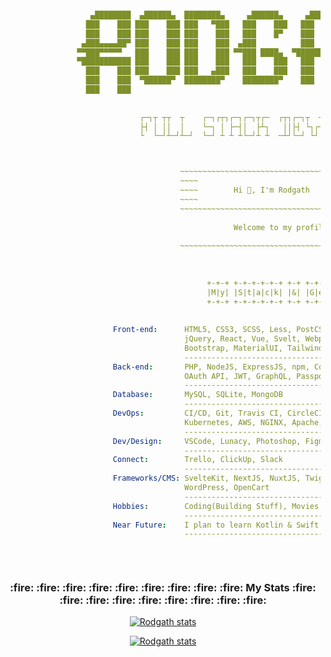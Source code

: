 ```yaml

                   ▄████████  ▄██████▄  ████████▄     ▄██████▄     ▄████████     ███        ▄█    █▄    
                  ███    ███ ███    ███ ███   ▀███   ███    ███   ███    ███ ▀█████████▄   ███    ███   
                  ███    ███ ███    ███ ███    ███   ███    █▀    ███    ███    ▀███▀▀██   ███    ███   
                 ▄███▄▄▄▄██▀ ███    ███ ███    ███  ▄███          ███    ███     ███   ▀  ▄███▄▄▄▄███▄▄ 
                ▀▀███▀▀▀▀▀   ███    ███ ███    ███ ▀▀███ ████▄  ▀███████████     ███     ▀▀███▀▀▀▀███▀  
                ▀███████████ ███    ███ ███    ███   ███    ███   ███    ███     ███       ███    ███   
                  ███    ███ ███    ███ ███   ▄███   ███    ███   ███    ███     ███       ███    ███   
                  ███    ███  ▀██████▀  ████████▀    ████████▀    ███    █▀     ▄████▀     ███    █▀    
                  ███    ███                                                                            
                  
                  
                              ┌─┐┬ ┬┬  ┬    ┌─┐┌┬┐┌─┐┌─┐┬┌─  ┌┬┐┌─┐┬  ┬┌─┐┬  ┌─┐┌─┐┌─┐┬─┐
                              ├┤ │ ││  │    └─┐ │ ├─┤│  ├┴┐   ││├┤ └┐┌┘├┤ │  │ │├─┘├┤ ├┬┘
                              └  └─┘┴─┘┴─┘  └─┘ ┴ ┴ ┴└─┘┴ ┴  ─┴┘└─┘ └┘ └─┘┴─┘└─┘┴  └─┘┴└─



                                       ~~~~~~~~~~~~~~~~~~~~~~~~~~~~~~~~~~~~~~~~~~
                                       ~~~~                                  ~~~~
                                       ~~~~        Hi 👋, I'm Rodgath        ~~~~
                                       ~~~~                                  ~~~~
                                       ~~~~~~~~~~~~~~~~~~~~~~~~~~~~~~~~~~~~~~~~~~
                                       
                                                   Welcome to my profile.
                                       
                                       ~~~~~~~~~~~~~~~~~~~~~~~~~~~~~~~~~~~~~~~~~~
                                       
                                       
                                       
                                             +-+-+ +-+-+-+-+-+ +-+ +-+-+-+-+
                                             |M|y| |S|t|a|c|k| |&| |G|e|a|r|
                                             +-+-+ +-+-+-+-+-+ +-+ +-+-+-+-+
                                       
                                       
                        Front-end:      HTML5, CSS3, SCSS, Less, PostCSS, JavaScript, TypeScript, 
                                        jQuery, React, Vue, Svelt, Webpack, Gulp, AJAX, Bulma,
                                        Bootstrap, MaterialUI, Tailwind
                                        ----------------------------------------------------------
                        Back-end:       PHP, NodeJS, ExpressJS, npm, Composer, RESTful API, 
                                        OAuth API, JWT, GraphQL, PassportJS
                                        ----------------------------------------------------------
                        Database:       MySQL, SQLite, MongoDB
                                        ----------------------------------------------------------
                        DevOps:         CI/CD, Git, Travis CI, CircleCI, GitHub Actions, Docker,  
                                        Kubernetes, AWS, NGINX, Apache, TDD(Mocha, PHPUnit)
                                        ----------------------------------------------------------
                        Dev/Design:     VSCode, Lunacy, Photoshop, Figma
                                        ----------------------------------------------------------
                        Connect:        Trello, ClickUp, Slack
                                        ----------------------------------------------------------
                        Frameworks/CMS: SvelteKit, NextJS, NuxtJS, Twig, Laravel, Gatsby, Strapi, 
                                        WordPress, OpenCart
                                        ----------------------------------------------------------
                        Hobbies:        Coding(Building Stuff), Movies, Thinking, Reading, Gaming 
                                        ----------------------------------------------------------
                        Near Future:    I plan to learn Kotlin & Swift ⇢ Just for the fun of it 😎
                                        ----------------------------------------------------------
                                    
                                    
                                    
```


<h3 align="center">:fire: :fire: :fire: :fire: :fire: :fire: :fire: :fire: :fire: My Stats :fire: :fire: :fire: :fire: :fire: :fire: :fire: :fire: :fire: </h3>

<p align="center">
  <a href="https://github.com/Rodgath/">
  <img src="http://github-readme-streak-stats.herokuapp.com?user=Rodgath&theme=gruvbox&hide_border=true&date_format=%5BY%20%5DM%20j" alt="Rodgath stats" />
  </a>
</p>

<p align="center">
  <a href="https://github.com/Rodgath/">
  <img src="https://activity-graph.herokuapp.com/graph?username=Rodgath&bg_color=282828&color=8ec07c&line=fe8019&point=fabd2f&hide_border=true" alt="Rodgath stats" />
  </a>
</p>


<!--
<p align="center">
  <a href="https://github.com/Rodgath/">
 <img src="https://github-readme-stats.vercel.app/api?username=rodgath&show_icons=true&include_all_commits=true&count_private=true&theme=gruvbox&hide_border=true&hide_title=true" alt="rodgath" />
    </a>
</p>


<h1 align="center">Hi 👋, I'm Rodgath</h1>
<h3 align="center">Welcome to my profile.</h3>

<p align="left"><img src="https://komarev.com/ghpvc/?username=rodgath&style=flat-square&color=brightgreen&label=PROFILE+VIEWS" alt="rodgath" /></p>

<p><img src="https://github-readme-stats.vercel.app/api?username=rodgath&show_icons=true&include_all_commits=true&count_private=true&hide=contribs,issues" alt="rodgath" />
   <img src="https://github-readme-stats.vercel.app/api/top-langs/?username=rodgath&layout=compact" alt="rodgath" /></p>


### Hi there 👋

**Rodgath/Rodgath** is a ✨ _special_ ✨ repository because its `README.md` (this file) appears on your GitHub profile.

Here are some ideas to get you started:

- 🔭 I’m currently working on ...
- 🌱 I’m currently learning ...
- 👯 I’m looking to collaborate on ...
- 🤔 I’m looking for help with ...
- 💬 Ask me about ...
- 📫 How to reach me: ...
- 😄 Pronouns: ...
- ⚡ Fun fact: ...
-->
